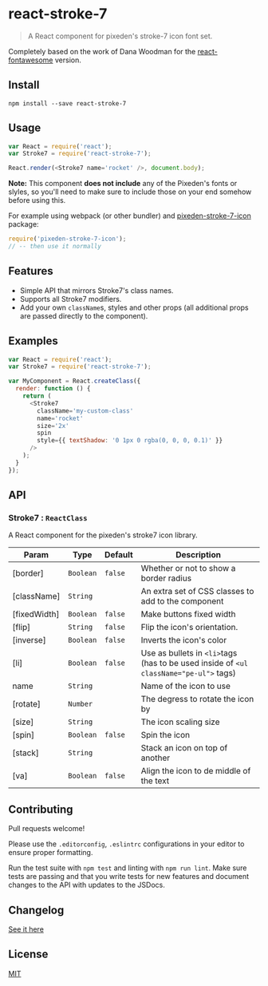 # react-stroke-7

> A React component for pixeden's stroke-7 icon font set.

Completely based on the work of Dana Woodman for the [react-fontawesome](https://github.com/danawoodman/react-fontawesome) version.


## Install

```
npm install --save react-stroke-7
```


## Usage

```js
var React = require('react');
var Stroke7 = require('react-stroke-7');

React.render(<Stroke7 name='rocket' />, document.body);
```


**Note:** This component **does not include** any of the Pixeden's fonts or slyles, so you'll need to make sure to include those on your end somehow before using this.

For example using webpack (or other bundler) and [pixeden-stroke-7-icon](https://www.npmjs.com/package/pixeden-stroke-7-icon) package:

```js
require('pixeden-stroke-7-icon');
// -- then use it normally
```


## Features

- Simple API that mirrors Stroke7's class names.
- Supports all Stroke7 modifiers.
- Add your own `className`s, styles and other props (all additional props are passed directly to the component).


## Examples

```js
var React = require('react');
var Stroke7 = require('react-stroke-7');

var MyComponent = React.createClass({
  render: function () {
    return (
      <Stroke7
        className='my-custom-class'
        name='rocket'
        size='2x'
        spin
        style={{ textShadow: '0 1px 0 rgba(0, 0, 0, 0.1)' }}
      />
    );
  }
});
```


## API

###  Stroke7 : <code>ReactClass</code>
A React component for the pixeden's stroke7 icon library.


| Param | Type | Default | Description |
| --- | --- | --- | --- |
| [border] | <code>Boolean</code> | <code>false</code> | Whether or not to show a border radius |
| [className] | <code>String</code> |  | An extra set of CSS classes to add to the component |
| [fixedWidth] | <code>Boolean</code> | <code>false</code> | Make buttons fixed width |
| [flip] | <code>String</code> | <code>false</code> | Flip the icon's orientation. |
| [inverse] | <code>Boolean</code> | <code>false</code> | Inverts the icon's color |
| [li] | <code>Boolean</code> | <code>false</code> | Use as bullets in `<li>`tags (has to be used inside of `<ul className="pe-ul">` tags) |
| name | <code>String</code> |  | Name of the icon to use |
| [rotate] | <code>Number</code> |  | The degress to rotate the icon by |
| [size] | <code>String</code> |  | The icon scaling size |
| [spin] | <code>Boolean</code> | <code>false</code> | Spin the icon |
| [stack] | <code>String</code> |  | Stack an icon on top of another |
| [va] | <code>Boolean</code> | <code>false</code> | Align the icon to de middle of the text |




## Contributing

Pull requests welcome! 

Please use the `.editorconfig`, `.eslintrc` configurations in your editor to ensure proper formatting.

Run the test suite with `npm test` and linting with `npm run lint`. Make sure tests are passing and that you write tests for new features and document changes to the API with updates to the JSDocs.

## Changelog
[See it here](changelog.md)

## License

[MIT](LICENSE)


[author]: https://github.com/denjohx

